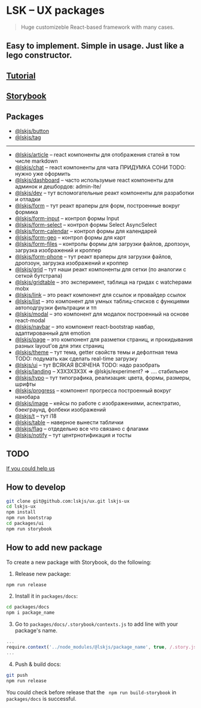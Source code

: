 # LSK – UX packages
> Huge customizeble React-based framework with many cases.
## Easy to implement. Simple in usage. Just like a lego constructor.
## [Tutorial](/blog/tutorial.md)
## [Storybook](https://lskjs.github.io/ux)

## Packages

- [@lskjs/button](./packages/button/README.md)
- [@lskjs/tag](./packages/tag/README.md)
-----
- [@lskjs/article](./packages/article/README.md) – react компоненты для отображения статей в том числе markdown
- [@lskjs/chat](./packages/chat/README.md) – react компоненты для чата ПРИДУМКА СОНИ TODO: нужно уже оформить
- [@lskjs/dashboard](./packages/dashboard/README.md) –  часто использумые react  компоненты для админок и дешбордов: admin-lte/
- [@lskjs/dev](./packages/dev/README.md) – тут вспомогательные реакт компоненты для разработки и отладки
- [@lskjs/form](./packages/form/README.md) – тут реакт враперы для форм, построенные вокруг формика
- [@lskjs/form-input](./packages/form-input/README.md) – контрол формы Input
- [@lskjs/form-select](./packages/form-select/README.md) – контрол формы Select AsyncSelect
- [@lskjs/form-calendar](./packages/form-calendar/README.md) – контрол формы для календарей
- [@lskjs/form-geo](./packages/form-geo/README.md) – контрол формы для карт
- [@lskjs/form-files](./packages/form-files/README.md) – контролы формы  для загрузки файлов, дропзоун, загрузка изображений и кроппер
- [@lskjs/form-phone](./packages/form-phone/README.md) – тут реакт враперы для загрузки файлов, дропзоун, загрузка изображений и кроппер
- [@lskjs/grid](./packages/grid/README.md) – тут наши реакт компоненты для сетки (по аналогии с сеткой бутстрапа)
- [@lskjs/gridtable](./packages/gridtable/README.md) – это эксперимент, таблица на гридах с watchерами mobx
- [@lskjs/link](./packages/link/README.md) – это реакт компонент для ссылок и провайдер ссылок
- [@lskjs/list](./packages/list/README.md) – это компонент для умных таблиц-списков с функциями автоподгрузки фильтрации и тп
- [@lskjs/modal](./packages/modal/README.md) – это компонент для модалок построенный на основе react-modal
- [@lskjs/navbar](./packages/navbar/README.md) – это компонент react-bootstrap навбар, адаптированный для emotion
- [@lskjs/page](./packages/page/README.md) – это компонент для разметки страниц, и прокидывания разных layout'ов для этих страниц
- [@lskjs/theme](./packages/theme/README.md) – тут тема, getter свойств темы и дефолтная тема TODO: подумать как сделать real-time загрузку
- [@lskjs/ui](./packages/ui/README.md) – тут ВСЯКАЯ ВСЯЧЕНА TODO: надо разобрать
- [@lskjs/landing](./packages/landing/README.md) – ХЗХЗХЗХЗХ
 => @lskjs/experiment?
 => ....  стабильное
- [@lskjs/typo](./packages/typo/README.md) – тут типографика, реализация: цвета, формы, размеры, шрифты
- [@lskjs/progress](./packages/progress/README.md) – компонент прогресса построенный вокруг нанобара
- [@lskjs/image](./packages/image/README.md) – кейсы по работе с изображениями, аспектратио, бэекграунд, фолбеки изображений
- [@lskjs/t](./packages/t/README.md) – тут i18 <T>
- [@lskjs/table](./packages/table/README.md) – наверное вынести таблички
- [@lskjs/flag](./packages/flag/README.md) – отдедельно все что связано с флагами
- [@lskjs/notify](./packages/notify/README.md) – тут центрнотификация и тосты


## TODO

[If you could help us](TODO.md)


## How to develop

```sh
git clone git@github.com:lskjs/ux.git lskjs-ux
cd lskjs-ux
npm install
npm run bootstrap
cd packages/ui
npm run storybook
```

## How to add new package 
To create a new package with Storybook, do the following:

1. Release new package:
```sh
npm run release
```
2. Install it in ```packages/docs```:
```sh
cd packages/docs
npm i package_name
```
3. Go to ```packages/docs/.storybook/contexts.js``` to add line with your package's name.
```js
...
require.context('../node_modules/@lskjs/package_name', true, /.story.js$|.story.jsx$|.story.tsx$/),
...
```
4. Push & build docs:
```sh
git push
npm run release 
```
You could check before release that the ``` npm run build-storybook``` in ```packages/docs``` is successful.

